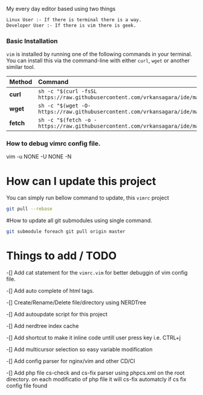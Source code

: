My every day editor based using two things
~~~bash
Linux User :- If there is terminal there is a way.
Developer User :- If there is vim there is geek.
~~~

### Basic Installation

`vim` is installed by running one of the following commands in your terminal. You can install this via the command-line with either `curl`, `wget` or another similar tool.

| Method    | Command                                                                                           |
|:----------|:--------------------------------------------------------------------------------------------------|
| **curl**  | `sh -c "$(curl -fsSL https://raw.githubusercontent.com/vrkansagara/ide/master/install.sh)"` |
| **wget**  | `sh -c "$(wget -O- https://raw.githubusercontent.com/vrkansagara/ide/master/install.sh)"`   |
| **fetch** | `sh -c "$(fetch -o - https://raw.githubusercontent.com/vrkansagara/ide/master/install.sh)"` |


### How to debug vimrc config file.
vim -u NONE -U NONE -N

# How can I update this project

You can simply run bellow command to update, this `vimrc` project

~~~bash
git pull --rebase
~~~

#How to update all git submodules using single command.

~~~bash
git submodule foreach git pull origin master
~~~

# Things to add / TODO

-[] Add cat statement for the `vimrc.vim` for better debuggin of vim config file. 

-[] Add auto complete of html tags.

-[] Create/Rename/Delete file/directory using NERDTree

-[] Add autoupdate script for this project

-[] Add nerdtree index cache

-[] Add shortcut to make it inline code untill user press key i.e. CTRL+j

-[] Add multicursor selection so easy variable modification 

-[] Add config parser for nginx/vim and other CD/CI

-[] Add php file cs-check and cs-fix parser using phpcs.xml on the root directory. on each modificatio of php file it will cs-fix automatcly if cs fix config file found
